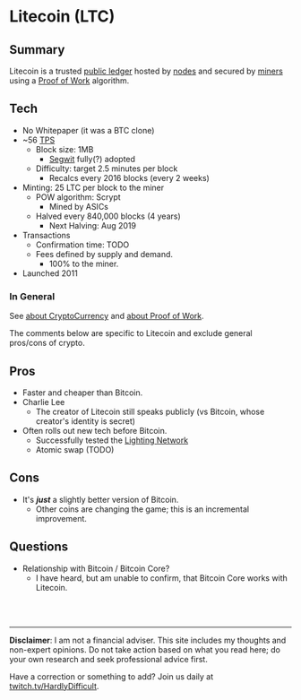 # Litecoin (LTC)

## Summary

Litecoin is a trusted [public ledger](about/PublicLedger.md) hosted by [nodes](about/Nodes.md) and secured by [miners](about/Miners.md) using a [Proof of Work](about/ProofOfWork.md) algorithm.


## Tech

 - No Whitepaper (it was a BTC clone)
 - ~56 [TPS](about/TPS.md)
   - Block size: 1MB
     - [Segwit](about/Segwit.md) fully(?) adopted
   - Difficulty: target 2.5 minutes per block
      - Recalcs every 2016 blocks (every 2 weeks)
 - Minting: 25 LTC per block to the miner
    - POW algorithm: Scrypt
       - Mined by ASICs 
    - Halved every 840,000 blocks (4 years)
      - Next Halving: Aug 2019
 - Transactions
   - Confirmation time: TODO
   - Fees defined by supply and demand.
     - 100% to the miner.
 - Launched 2011


### In General 

See [about CryptoCurrency](about/CryptoCurrency.md) and [about Proof of Work](about/ProofOfWork.md).  

The comments below are specific to Litecoin and exclude general pros/cons of crypto.

## Pros

 - Faster and cheaper than Bitcoin.
 - Charlie Lee
   - The creator of Litecoin still speaks publicly (vs Bitcoin, whose creator's identity is secret)
 - Often rolls out new tech before Bitcoin.
   - Successfully tested the [Lighting Network](about/LightingNetwork.md)
   - Atomic swap (TODO)

## Cons

 - It's ***just*** a slightly better version of Bitcoin.
   - Other coins are changing the game; this is an incremental improvement.

## Questions

 - Relationship with Bitcoin / Bitcoin Core?
    - I have heard, but am unable to confirm, that Bitcoin Core works with Litecoin.
   



<br><br><hr>  **Disclaimer**: I am not a financial adviser.  This site includes my thoughts and non-expert opinions.  Do not take action based on what you read here; do your own research and seek professional advice first.

Have a correction or something to add?  Join us daily at [twitch.tv/HardlyDifficult](http://twitch.tv/HardlyDifficult).